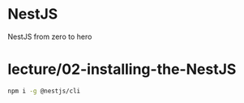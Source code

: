 # NestJS

NestJS from zero to hero

# lecture/02-installing-the-NestJS

```bash
npm i -g @nestjs/cli
```

